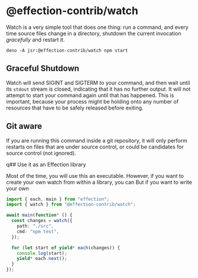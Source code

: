 # @effection-contrib/watch

Watch is a very simple tool that does one thing: run a command, and every time
source files change in a directory, shutdown the current invocation _gracefully_
and restart it.

```
deno -A jsr:@effection-contrib/watch npm start
```

## Graceful Shutdown

Watch will send SIGINT and SIGTERM to your command, and then wait until its
`stdout` stream is closed, indicating that it has no further output. It will not
attempt to start your command again until that has happened. This is important,
because your process might be holding onto any number of resources that have to
be safely released before exiting.

## Git aware

If you are running this command inside a git repository, it will only perform
restarts on files that are under source control, or could be candidates for
source control (not ignored).

q## Use it as an Effection library

Most of the time, you will use this an executable. However, if you want to
create your own watch from within a library, you can But if you want to write
your own

```ts
import { each, main } from "effection";
import { watch } from "@effection-contrib/watch";

await main(function* () {
  const changes = watch({
    path: "./src",
    cmd: "npm test",
  });

  for (let start of yield* each(changes)) {
    console.log(start);
    yield* each.next();
  }
});
```
